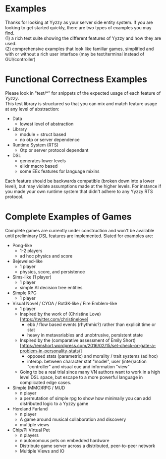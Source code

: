 # Examples
Thanks for looking at Yyzzy as your server side entity system. If you are looking to get started quickly, there are two types of examples you may find.  
(1) a rich test suite showing the different features of Yyzzy and how they are used.  
(2) comprehensive examples that look like familiar games, simplified and with or without a rich user interface (may be text/terminal instead of GUI/controller)
# Functional Correctness Examples
Please look in "test/\*" for snippets of the expected usage of each feature of _Yyzzy_.  
This test library is structured so that you can mix and match feature usage at any level of abstraction:
- Data
  - lowest level of abstraction
- Library
  - module + struct based
  - no otp or server dependence
- Runtime System (RTS)
  - Otp or server protocol dependant
- DSL
  - generates lower levels
  - elixir macro based
  - some EEx features for language mixins

Each feature should be backwards compatible (broken down into a lower level), but may violate assumptions made at the higher levels. For instance if you made your own runtime system that didn't adhere to any Yyzzy RTS protocol.

# Complete Examples of Games

Complete games are currently under construction and won't be available until preliminary DSL features are implemented. Slated for examples are:
- Pong-like
  - 1-2 players
  - ad hoc physics and score
- Bejeweled-like
  - 1 player
  - physics, score, and persistence
- Sims-like (1 player)
  - 1 player
  - simple AI decision tree entities
- Simple RPG
  - 1 player
- Visual Novel / CYOA / Rot3K-like / Fire Emblem-like
  - 1 player
  - Inspired by the work of (Christine Love)[https://twitter.com/christinelove]
    - ebb / flow based events (rhythmic?) rather than explicit time or stat
    - heavy in metavariables and unobtrusive, persistent state
  - Inspired by the (comparative assessment of Emily Short)[https://emshort.wordpress.com/2016/02/15/set-check-or-gate-a-problem-in-personality-stats/]
    - opposed stats (parametric) and morality / trait systems (ad hoc)
    - interop. between character stat "model", user (inter)action "controller" and visual cue and information "view"
  - Going to be a real trial since many VN authors want to work in a high level DSL space, but escape to a more powerful language in complicated edge cases.
- Simple (MMO)RPG / MUD
  - n player
  - a permutation of simple rpg to show how minimally you can add distributed logic to a Yyzzy game
- Hereland Farland
  - n player
  - A game around musical collaboration and discovery
  - multiple views
- Chip/Pi Virtual Pet
  - n players
  - n autonomous pets on embedded hardware
  - Distribute game server across a distributed, peer-to-peer network
  - Multiple Views and IO
